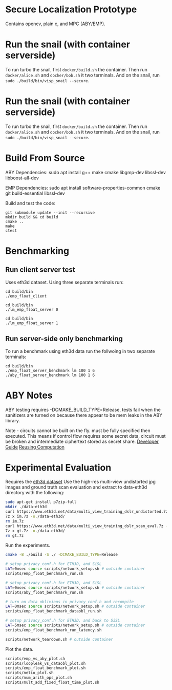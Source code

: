 # Secure Localization Prototype
Contains opencv, plain c, and MPC (ABY/EMP).

# Run the snail (with container serverside)
To run turbo the snail, first `docker/build.sh` the container.
Then run `docker/alice.sh` and `docker/bob.sh` it two terminals.
And on the snail, run `sudo ./build/bin/visp_snail --secure`.

# Run the snail (with container serverside)
To run turbo the snail, first `docker/build.sh` the container.
Then run `docker/alice.sh` and `docker/bob.sh` it two terminals.
And on the snail, run `sudo ./build/bin/visp_snail --secure`.

# Build From Source
ABY Dependencies:
sudo apt install g++ make cmake libgmp-dev libssl-dev libboost-all-dev

EMP Dependencies:
sudo apt install software-properties-common cmake git build-essential libssl-dev

Build and test the code:
```
git submodule update --init --recursive
mkdir build && cd build
cmake ..
make
ctest
```

# Benchmarking

## Run client server test
Uses eth3d dataset. Using three separate terminals run:
```
cd build/bin
./emp_float_client
```

```
cd build/bin
./lm_emp_float_server 0
```

```
cd build/bin
./lm_emp_float_server 1
```


## Run server-side only benchmarking
To run a benchmark using eth3d data run the follwoing in two separate terminals:
```
cd build/bin
./emp_float_server_benchmark lm 100 1 6
./aby_float_server_benchmark lm 100 1 6
```

# ABY Notes
ABY testing requires -DCMAKE_BUILD_TYPE=Release, tests fail when the sanitizers
are turned on because there appear to be mem leaks in the ABY library.

Note - circuits cannot be built on the fly. must be fully specified then executed.
This means if control flow requires some secret data, circuit must be broken and
intermediate ciphertext stored as secret share.
[Developer Guide](https://www.informatik.tu-darmstadt.de/media/encrypto/encrypto_code/abydevguide.pdf)
[Reusing Computation](https://github.com/encryptogroup/ABY/issues/167)


# Experimental Evaluation
Requires the [eth3d dataset](https://www.eth3d.net/datasets#high-res-multi-view)
Use the high-res multi-view undistorted jpg images and ground truth scan evaluation
and extract to data-eth3d directory with the following:
```bash
sudo apt-get install p7zip-full
mkdir ./data-eth3d
curl https://www.eth3d.net/data/multi_view_training_dslr_undistorted.7z -o im.7z
7z x im.7z -o./data-eth3d/
rm im.7z
curl https://www.eth3d.net/data/multi_view_training_dslr_scan_eval.7z -o gt.7z
7z x gt.7z -o./data-eth3d/
rm gt.7z
```

Run the experiments.
```bash
cmake -B ./build -S ./ -DCMAKE_BUILD_TYPE=Release

# setup privacy_conf.h for ETH3D, and SiSL
LAT=0msec source scripts/network_setup.sh # outside container
scripts/emp_float_benchmark_run.sh

# setup privacy_conf.h for ETH3D, and SiSL
LAT=0msec source scripts/network_setup.sh # outside container
scripts/aby_float_benchmark_run.sh

# turn on data oblivious in privacy_conf.h and recompile
LAT=0msec source scripts/network_setup.sh # outside container
scripts/emp_float_benchmark_dataobl_run.sh

# setup privacy_conf.h for ETH3D, and back to SiSL
LAT=5msec source scripts/network_setup.sh # outside container
scripts/emp_float_benchmark_run_latency.sh

scripts/network_teardown.sh # outside container
```

Plot the data.
```bash
scripts/emp_vs_aby_plot.sh
scripts/loopleak_vs_dataobl_plot.sh
scripts/emp_float_benchmark_plot.sh
scripts/netio_plot.sh
scripts/num_arith_ops_plot.sh
scripts/mult_add_fixed_float_time_plot.sh
```
